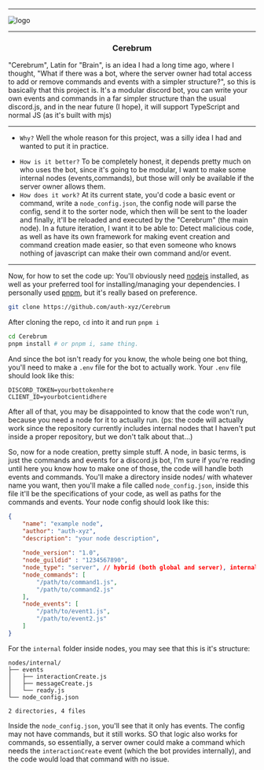 
---

![logo](https://imgur.com/a/5gAwLR5)

---

###  <center>Cerebrum</center>

"Cerebrum", Latin for "Brain", is an idea I had a long time ago, where I thought, "What if there was a bot, where the server owner had total access to add or remove commands and events with a simpler structure?", so this is basically that this project is. It's a modular discord bot, you can write your own events and commands in a far simpler structure than the usual discord.js, and in the near future (I hope), it will support TypeScript and normal JS (as it's built with mjs)


---

* `Why?`
Well the whole reason for this project, was a silly idea I had and wanted to put it in practice.
- `How is it better?`
To be completely honest, it depends pretty much on who uses the bot, since it's going to be modular, I want to make some internal nodes (events,commands), but those will only be available if the server owner allows them.
- `How does it work?`
At its current state, you'd code a basic event or command, write a `node_config.json`, the config node will parse the config, send it to the sorter node, which then will be sent to the loader and finally, it'll be reloaded and executed by the "Cerebrum" (the main node). In a future iteration, I want it to be able to: Detect malicious code, as well as have its own framework for making event creation and command creation made easier, so that even someone who knows nothing of javascript can make their own command and/or event.

---

Now, for how to set the code up:
You'll obviously need [nodejs](https://nodejs.org/en) installed, as well as your preferred tool for installing/managing your dependencies. I personally used [pnpm](https://pnpm.io), but it's really based on preference.

```bash
git clone https://github.com/auth-xyz/Cerebrum
```

After cloning the repo, `cd` into it and run `pnpm i`

```bash
cd Cerebrum
pnpm install # or pnpm i, same thing.
```

And since the bot isn't ready for you know, the whole being one bot thing, you'll need to make a `.env` file for the bot to actually work. Your `.env` file should look like this:

```
DISCORD_TOKEN=yourbottokenhere
CLIENT_ID=yourbotcientidhere
```

After all of that, you may be disappointed to know that the code won't run, because you need a node for it to actually run. (ps: the code will actually work since the repository currently includes internal nodes that I haven't put inside a proper repository, but we don't talk about that...)

So, now for a node creation, pretty simple stuff.
A node, in basic terms, is just the commands and events for a discord.js bot, I'm sure if you're reading until here you know how to make one of those, the code will handle both events and commands. You'll make a directory inside nodes/ with whatever name you want, then you'll make a file called `node_config.json`, inside this file it'll be the specifications of your code, as well as paths for the commands and events. Your node config should look like this:

```json
{
	"name": "example node",
	"author": "auth-xyz",
	"description": "your node description",
	
	"node_version": "1.0",
	"node_guildid" : "1234567890",
	"node_type": "server", // hybrid (both global and server), internal, server
	"node_commands": [
		"/path/to/command1.js",
		"/path/to/command2.js"
	],
	"node_events": [
		"/path/to/event1.js",
		"/path/to/event2.js"
	]
}
```

For the `internal` folder inside nodes, you may see that this is it's structure:
```
nodes/internal/
├── events
│   ├── interactionCreate.js
│   ├── messageCreate.js
│   └── ready.js
└── node_config.json

2 directories, 4 files
```

Inside the `node_config.json`, you'll see that it only has events. The config may not have commands, but it still works. SO that logic also works for commands, so essentially, a server owner could make a command which needs the `interactionCreate` event (which the bot provides internally), and the code would load that command with no issue.
